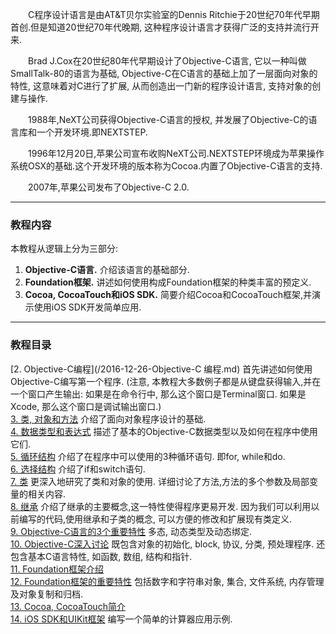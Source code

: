 &emsp;&emsp;C程序设计语言是由AT&T贝尔实验室的Dennis Ritchie于20世纪70年代早期首创.但是知道20世纪70年代晚期, 这种程序设计语言才获得广泛的支持并流行开来.    &emsp;&emsp;Brad J.Cox在20世纪80年代早期设计了Objective-C语言, 它以一种叫做SmallTalk-80的语言为基础, Objective-C在C语言的基础上加了一层面向对象的特性, 这意味着对C进行了扩展, 从而创造出一门新的程序设计语言, 支持对象的创建与操作.    &emsp;&emsp;1988年,NeXT公司获得Objective-C语言的授权, 并发展了Objective-C的语言库和一个开发环境.即NEXTSTEP.	&emsp;&emsp;1996年12月20日,苹果公司宣布收购NeXT公司.NEXTSTEP环境成为苹果操作系统OSX的基础.这个开发环境的版本称为Cocoa.内置了Objective-C语言的支持.	&emsp;&emsp;2007年,苹果公司发布了Objective-C 2.0.	***### 教程内容本教程从逻辑上分为三部分:	1. **Objective-C语言.** 介绍该语言的基础部分.2. **Foundation框架.** 讲述如何使用构成Foundation框架的种类丰富的预定义.3. **Cocoa, CocoaTouch和iOS SDK.** 简要介绍Cocoa和CocoaTouch框架,并演示使用iOS SDK开发简单应用.	***### 教程目录[2. Objective-C编程](/2016-12-26-Objective-C 编程.md) 首先讲述如何使用Objective-C编写第一个程序. (注意, 本教程大多数例子都是从键盘获得输入,并在一个窗口产生输出: 如果是在命令行中, 那么这个窗口是Terminal窗口. 如果是Xcode, 那么这个窗口是调试输出窗口.)  [3. 类, 对象和方法](/)介绍了面向对象程序设计的基础.  [4. 数据类型和表达式](/)描述了基本的Objective-C数据类型以及如何在程序中使用它们.  [5. 循环结构](/)介绍了在程序中可以使用的3种循环语句. 即for, while和do.  [6. 选择结构](/)介绍了if和switch语句.  [7. 类](/)更深入地研究了类和对象的使用. 详细讨论了方法,方法的多个参数及局部变量的相关内容.  [8. 继承](/)介绍了继承的主要概念,这一特性使得程序更易开发. 因为我们可以利用以前编写的代码,使用继承和子类的概念, 可以方便的修改和扩展现有类定义.  [9. Objective-C语言的3个重要特性](/)多态, 动态类型及动态绑定.  [10. Objective-C深入讨论](/)既包含对象的初始化, block, 协议, 分类, 预处理程序. 还包含基本C语言特性, 如函数, 数组, 结构和指针.  [11. Foundation框架介绍](/)  [12. Foundation框架的重要特性](/)包括数字和字符串对象, 集合, 文件系统, 内存管理及对象复制和归档.  [13. Cocoa, CocoaTouch简介](/)  [14. iOS SDK和UIKit框架](/)编写一个简单的计算器应用示例.
